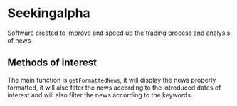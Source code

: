 # Seekingalpha
Software created to improve and speed up the trading process and analysis of news


## Methods of interest
The main function is ```getFormattedNews```, it will display the news properly formatted, it will also filter the news according to the introduced dates of interest and will also filter the news according to the keywords.
